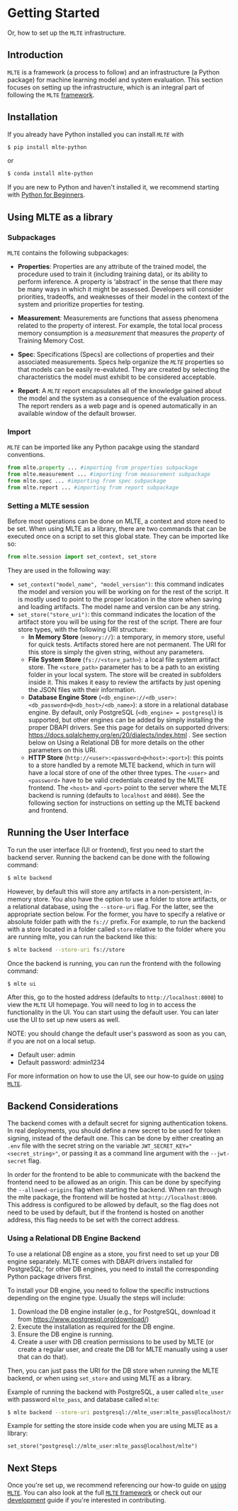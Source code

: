 # Getting Started

Or, how to set up the `MLTE` infrastructure.

## Introduction

`MLTE` is a framework (a process to follow) and an infrastructure (a Python package) for machine learning model and system evaluation. This section focuses on setting up the infrastructure, which is an integral part of following the `MLTE` [framework](mlte_framework.md).

## Installation

If you already have Python installed you can install *`MLTE`* with

```bash
$ pip install mlte-python
```
or

```bash
$ conda install mlte-python
```
If you are new to Python and haven't installed it, we recommend starting with <a href="https://www.python.org/about/gettingstarted/" target="_blank">Python for Beginners</a>.

## Using MLTE as a library

### Subpackages

`MLTE` contains the following subpackages:

- **Properties**: Properties are any attribute of the trained model, the procedure used to train it (including training data), or its ability to perform inference. A property is ‘abstract’ in the sense that there may be many ways in which it might be assessed. Developers will consider priorities, tradeoffs, and weaknesses of their model in the context of the system and prioritize properties for testing.  

- **Measurement**: Measurements are functions that assess phenomena related to the property of interest. For example, the total local process memory consumption is a *measurement* that measures the *property* of Training Memory Cost. 

- **Spec**: Specifications (Specs) are collections of properties and their associated measurements. Specs help organize the *`MLTE`* properties so that models can be easily re-evaluted. They are created by selecting the characteristics the model must exhibit to be considered acceptable. 

- **Report**: A *`MLTE`* report encapsulates all of the knowledge gained about the model and the system as a consequence of the evaluation process. The report renders as a web page and is opened automatically in an available window of the default browser. 

### Import

*`MLTE`* can be imported like any Python pacakge using the standard conventions.

```python
from mlte.property ... #importing from properties subpackage
from mlte.measurement ... #importing from measurement subpackage
from mlte.spec ... #importing from spec subpackage
from mlte.report ... #importing from report subpackage
```

### Setting a MLTE session

Before most operations can be done on MLTE, a context and store need to be set. When using MLTE as a library, there are two commands that can be executed once on a script to set this global state. They can be imported like so:

```python
from mlte.session import set_context, set_store
```

They are used in the following way:
- ``set_context("model_name", "model_version")``: this command indicates the model and version you will be working on for the rest of the script. It is mostly used to point to the proper location in the store when saving and loading artifacts. The model name and version can be any string.
- ``set_store("store_uri")``: this command indicates the location of the artifact store you will be using for the rest of the script. There are four store types, with the following URI structure:
  - **In Memory Store** (``memory://``): a temporary, in memory store, useful for quick tests. Artifacts stored here are not permanent. The URI for this store is simply the given string, without any parameters.
  - **File System Store** (``fs://<store_path>``): a local file system artifact store. The  ``<store_path>`` parameter has to be a path to an existing folder in your local system. The store will be created in subfolders inside it. This makes it easy to review the artifacts by just opening the JSON files with their information.
  - **Database Engine Store** (``<db_engine>://<db_user>:<db_password>@<db_host>/<db_name>``): a store in a relational database engine. By default, only PostgreSQL (``<db_engine> = postgresql``) is supported, but other engines can be added by simply installing the proper DBAPI drivers. See this page for details on supported drivers: https://docs.sqlalchemy.org/en/20/dialects/index.html . See section below on Using a Relational DB for more details on the other parameters on this URI.
  - **HTTP Store** (``http://<user>:<password>@<host>:<port>``): this points to a store handled by a remote MLTE backend, which in turn will have a local store of one of the other three types. The ``<user>`` and ``<password>`` have to be valid credentials created by the MLTE frontend. The ``<host>`` and ``<port>`` point to the server where the MLTE backend is running (defaults to ``localhost`` and ``8080``). See the following section for instructions on setting up the MLTE backend and frontend.


## Running the User Interface

To run the user interface (UI or frontend), first you need to start the backend server. Running the backend can be done with the following command:

```bash
$ mlte backend
```

However, by default this will store any artifacts in a non-persistent, in-memory store. You also have the option to use a folder to store artifacts, or a relational database, using the `--store-uri` flag. For the latter, see the appropriate section below. For the former, you have to specify a relative or absolute folder path with the `fs://` prefix. For example, to run the backend with a store located in a folder called `store` relative to the folder where you are running mlte, you can run the backend like this:

```bash
$ mlte backend --store-uri fs://store
```

Once the backend is running, you can run the frontend with the following command:

```bash
$ mlte ui
```

After this, go to the hosted address (defaults to `http://localhost:8000`) to view the `MLTE` UI homepage. You will need to log in to access the functionality in the UI. You can start using the default user. You can later use the UI to set up new users as well.

NOTE: you should change the default user's password as soon as you can, if you are not on a local setup.

* Default user: admin
* Default password: admin1234

For more information on how to use the UI, see our how-to guide on [using `MLTE`](using_mlte.md).

## Backend Considerations

The backend comes with a default secret for signing authentication tokens. In real deployments, you should define a new secret to be used for token signing, instead of the default one. This can be done by either creating an `.env` file with the secret string on the variable `JWT_SECRET_KEY="<secret_string>"`, or passing it as a command line argument with the `--jwt-secret` flag.

In order for the frontend to be able to communicate with the backend the frontend need to be allowed as an origin. This can be done by specifying the `--allowed-origins` flag when starting the backend. When ran through the mlte package, the frontend will be hosted at `http://localhost:8000`. This address is configured to be allowed by default, so the flag does not need to be used by default, but if the frontend is hosted on another address, this flag needs to be set with the correct address.


### Using a Relational DB Engine Backend

To use a relational DB engine as a store, you first need to set up your DB engine separately. MLTE comes with DBAPI drivers installed for PostgreSQL; for other DB engines, you need to install the corresponding Python package drivers first.

To install your DB engine, you need to follow the specific instructions depending on the engine type. Usually the steps will include:

1. Download the DB engine installer (e.g., for PostgreSQL, download it from https://www.postgresql.org/download/)
1. Execute the installation as required for the DB engine.
1. Ensure the DB engine is running.
1. Create a user with DB creation permissions to be used by MLTE (or create a regular user, and create the DB for MLTE manually using a user that can do that).

Then, you can just pass the URI for the DB store when running the MLTE backend, or when using `set_store` and using MLTE as a library.

Example of running the backend with PostgreSQL, a user called `mlte_user` with password `mlte_pass`, and database called `mlte`:

```bash
$ mlte backend --store-uri postgresql://mlte_user:mlte_pass@localhost/mlte --allowed-origins http://localhost:8000
```

Example for setting the store inside code when you are using MLTE as a library:

`set_store("postgresql://mlte_user:mlte_pass@localhost/mlte")`

## Next Steps

Once you're set up, we recommend referencing our how-to guide on [using `MLTE`](using_mlte.md). You can also look at the full [`MLTE` framework](mlte_framework.md) or check out our [development](development.md) guide if you're interested in contributing.
